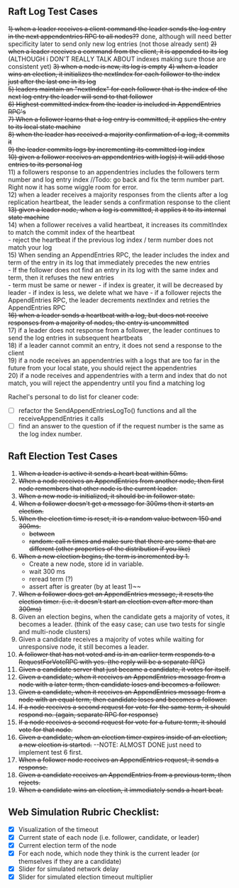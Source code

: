 
## Raft Log Test Cases
~~1) when a leader receives a client command the leader sends the log entry in the next appendentries RPC to all nodes??~~ done, although will need better specificity later to send only new log entries (not those already sent)
~~2) when a leader receives a command from the client, it is appended to its log~~ (ALTHOUGH i DON'T REALLY TALK ABOUT indexes making sure those are consistent yet) 
~~3) when a node is new, its log is empty~~ 
~~4) when a leader wins an election, it initializes the nextIndex for each follower to the index just after the last one in its log~~  
~~5) leaders maintain an "nextIndex" for each follower that is the index of the next log entry the leader will send to that follower~~  
~~6) Highest committed index from the leader is included in AppendEntries RPC's~~  
~~7) When a follower learns that a log entry is committed, it applies the entry to its local state machine~~  
~~8) when the leader has received a majority confirmation of a log, it commits it~~  
~~9) the leader commits logs by incrementing its committed log index~~  
~~10) given a follower receives an appendentries with log(s) it will add those entries to its personal log~~  
11) a followers response to an appendentries includes the followers term number and log entry index //Todo: go back and fix the term number part. Right now it has some wiggle room for error.  
12) when a leader receives a majority responses from the clients after a log replication heartbeat, the leader sends a confirmation response to the client  
~~13) given a leader node, when a log is committed, it applies it to its internal state machine~~  
14) when a follower receives a valid heartbeat, it increases its commitIndex to match the commit index of the heartbeat  
    - reject the heartbeat if the previous log index / term number does not match your log  
15) When sending an AppendEntries RPC, the leader includes the index and term of the entry in its log that immediately precedes the new entries  
    - If the follower does not find an entry in its log with the same index and term, then it refuses the new entries  
        - term must be same or newer
        - if index is greater, it will be decreased by leader
        - if index is less, we delete what we have
    - if a follower rejects the AppendEntries RPC, the leader decrements nextIndex and retries the AppendEntries RPC  
~~16) when a leader sends a heartbeat with a log, but does not receive responses from a majority of nodes, the entry is uncommitted~~  
17) if a leader does not response from a follower, the leader continues to send the log entries in subsequent heartbeats    
18) if a leader cannot commit an entry, it does not send a response to the client  
19) if a node receives an appendentries with a logs that are too far in the future from your local state, you should reject the appendentries  
20) if a node receives and appendentries with a term and index that do not match, you will reject the appendentry until you find a matching log   

Rachel's personal to do list for cleaner code:
- [ ] refactor the SendAppendEntriesLogTo() functions and  all the receiveAppendEntries it calls
- [ ] find an answer to the question of if the request number is the same as the log index number.

## Raft Election Test Cases
1) ~~When a leader is active it sends a heart beat within 50ms.~~
2) ~~When a node receives an AppendEntries from another node, then first node remembers that other node is the current leader.~~
3) ~~When a new node is initialized, it should be in follower state.~~
4) ~~When a follower doesn't get a message for 300ms then it starts an election.~~
5) ~~When the election time is reset, it is a random value between 150 and 300ms.~~
    - ~~between~~
    - ~~random: call n times and make sure that there are some that are different (other properties of the distribution if you like)~~
6) ~~When a new election begins, the term is incremented by 1.~~
    - Create a new node, store id in variable.
    - wait 300 ms
    - reread term (?)
    - assert after is greater (by at least 1)~~
7) ~~When a follower does get an AppendEntries message, it resets the election timer. (i.e. it doesn't start an election even after more than 300ms)~~
8) Given an election begins, when the candidate gets a majority of votes, it becomes a leader. (think of the easy case; can use two tests for single and multi-node clusters)
9) Given a candidate receives a majority of votes while waiting for unresponsive node, it still becomes a leader.
10) ~~A follower that has not voted and is in an earlier term responds to a RequestForVoteRPC with yes. (the reply will be a separate RPC)~~
11) ~~Given a candidate server that just became a candidate, it votes for itself.~~
12) ~~Given a candidate, when it receives an AppendEntries message from a node with a later term, then candidate loses and becomes a follower.~~
13) ~~Given a candidate, when it receives an AppendEntries message from a node with an equal term, then candidate loses and becomes a follower.~~
14) ~~If a node receives a second request for vote for the same term, it should respond no. (again, separate RPC for response)~~
15) ~~If a node receives a second request for vote for a future term, it should vote for that node.~~
16) ~~Given a candidate, when an election timer expires inside of an election, a new election is started.~~ --NOTE: ALMOST DONE just need to implement test 6 first.
17) ~~When a follower node receives an AppendEntries request, it sends a response.~~
18) ~~Given a candidate receives an AppendEntries from a previous term, then rejects.~~
19) ~~When a candidate wins an election, it immediately sends a heart beat.~~

## Web Simulation Rubric Checklist:
- [x] Visualization of the timeout
- [x] Current state of each node (i.e. follower, candidate, or leader)
- [x] Current election term of the node
- [x] For each node, which node they think is the current leader (or themselves if they are a candidate)
- [x] Slider for simulated network delay
- [x] Slider for simulated election timeout multiplier